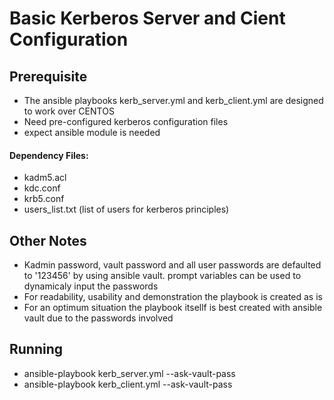 Basic Kerberos Server and Cient Configuration
=========

Prerequisite
------------

- The ansible playbooks kerb_server.yml and kerb_client.yml are designed to work over CENTOS
- Need pre-configured kerberos configuration files
- expect ansible module is needed

#### Dependency Files:
- kadm5.acl
- kdc.conf
- krb5.conf
- users_list.txt (list of users for kerberos principles)


Other Notes
------------

- Kadmin password, vault password and all user passwords are defaulted to '123456' by using ansible vault. prompt variables can be used to dynamicaly input the passwords
- For readability, usability and demonstration the playbook is created as is
- For an optimum situation the playbook itsellf is best created with ansible vault due to the passwords involved

Running
---------

- ansible-playbook kerb_server.yml --ask-vault-pass
- ansible-playbook kerb_client.yml --ask-vault-pass
